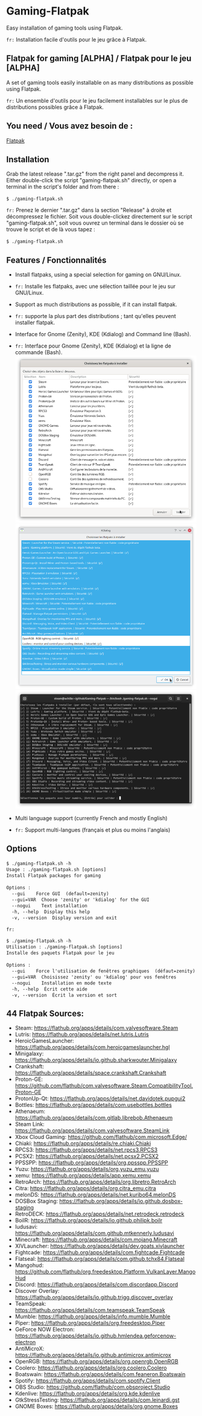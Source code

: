 # Gaming-Flatpak
Easy installation of gaming tools using Flatpak.

`fr:` Installation facile d'outils pour le jeu grâce à Flatpak.

## Flatpak for gaming [ALPHA] / Flatpak pour le jeu [ALPHA]
A set of gaming tools easily installable on as many distributions as possible using Flatpak.

`fr:` Un ensemble d'outils pour le jeu facilement installables sur le plus de distributions possibles grâce à Flatpak.

## You need / Vous avez besoin de :

[Flatpak](https://flatpak.org/setup/)

## Installation
Grab the latest release ".tar.gz" from the right panel and decompress it.
Either double-click the script "gaming-flatpak.sh" directly, or open a terminal in the script's folder and from there :

`$ ./gaming-flatpak.sh`

`fr:` Prenez le dernier ".tar.gz" dans la section "Release" à droite et décompressez le fichier.
Soit vous double-clickez directement sur le script "gaming-flatpak.sh", soit vous ouvrez un terminal dans le dossier où se trouve le script et de là vous tapez :

`$ ./gaming-flatpak.sh`

## Features / Fonctionnalités
* Install flatpaks, using a special selection for gaming on GNU/Linux.
* `fr:` Installe les flatpaks, avec une sélection taillée pour le jeu sur GNU/Linux.
* Support as much distributions as possible, if it can install flatpak.
* `fr:` supporte la plus part des distributions ; tant qu'elles peuvent installer flatpak.
* Interface for Gnome (Zenity), KDE (Kdialog) and Command line (Bash).
* `fr:` Interface pour Gnome (Zenity), KDE (Kdialog) et la ligne de commande (Bash).
![Gnome](img/gf-zenity-0.6.png)
![KDE](img/gf-kdialog-0-6.png)
![Cli](img/gf-cli-en-0-6.png)

* Multi language support (currently French and mostly English)
* `fr:` Support multi-langues (français et plus ou moins l'anglais)

## Options
```
$ ./gaming-flatpak.sh -h
Usage : ./gaming-flatpak.sh [options]
Install Flatpak packages for gaming

Options :
  --gui    Force GUI  (default=zenity)
  --gui=VAR  Choose 'zenity' or 'kdialog' for the GUI
  --nogui    Text installation
  -h, --help  Display this help
  -v, --version  Display version and exit
```

`fr:`
```
$ ./gaming-flatpak.sh -h
Utilisation : ./gaming-flatpak.sh [options]
Installe des paquets Flatpak pour le jeu

Options :
  --gui    Force l'utilisation de fenêtres graphiques  (défaut=zenity)
  --gui=VAR  Choisissez 'zenity' ou 'kdialog' pour vos fenêtres
  --nogui    Installation en mode texte
  -h, --help  Écrit cette aide
  -v, --version  Écrit la version et sort
```

## 44 Flatpak Sources:
- Steam: https://flathub.org/apps/details/com.valvesoftware.Steam
- Lutris: https://flathub.org/apps/details/net.lutris.Lutris
- HeroicGamesLauncher: https://flathub.org/apps/details/com.heroicgameslauncher.hgl
- Minigalaxy: https://flathub.org/apps/details/io.github.sharkwouter.Minigalaxy
- Crankshaft: https://flathub.org/apps/details/space.crankshaft.Crankshaft
- Proton-GE: https://github.com/flathub/com.valvesoftware.Steam.CompatibilityTool.Proton-GE
- ProtonUp-Qt: https://flathub.org/apps/details/net.davidotek.pupgui2
- Bottles: https://flathub.org/apps/details/com.usebottles.bottles
- Athenaeum: https://flathub.org/apps/details/com.gitlab.librebob.Athenaeum
- Steam Link: https://flathub.org/apps/details/com.valvesoftware.SteamLink
- Xbox Cloud Gaming: https://github.com/flathub/com.microsoft.Edge/
- Chiaki: https://flathub.org/apps/details/re.chiaki.Chiaki
- RPCS3: https://flathub.org/apps/details/net.rpcs3.RPCS3
- PCSX2: https://flathub.org/apps/details/net.pcsx2.PCSX2
- PPSSPP: https://flathub.org/apps/details/org.ppsspp.PPSSPP
- Yuzu: https://flathub.org/apps/details/org.yuzu_emu.yuzu
- xemu: https://flathub.org/apps/details/app.xemu.xemu
- RetroArch: https://flathub.org/apps/details/org.libretro.RetroArch
- Citra: https://flathub.org/apps/details/org.citra_emu.citra
- melonDS: https://flathub.org/apps/details/net.kuribo64.melonDS
- DOSBox Staging: https://flathub.org/apps/details/io.github.dosbox-staging
- RetroDECK: https://flathub.org/apps/details/net.retrodeck.retrodeck
- BoilR: https://flathub.org/apps/details/io.github.philipk.boilr
- ludusavi: https://flathub.org/apps/details/com.github.mtkennerly.ludusavi
- Minecraft: https://flathub.org/apps/details/com.mojang.Minecraft
- XIVLauncher: https://flathub.org/apps/details/dev.goats.xivlauncher
- Fightcade: https://flathub.org/apps/details/com.fightcade.Fightcade
- Flatseal: https://flathub.org/apps/details/com.github.tchx84.Flatseal
- Mangohud: https://github.com/flathub/org.freedesktop.Platform.VulkanLayer.MangoHud
- Discord: https://flathub.org/apps/details/com.discordapp.Discord
- Discover Overlay: https://flathub.org/apps/details/io.github.trigg.discover_overlay
- TeamSpeak: https://flathub.org/apps/details/com.teamspeak.TeamSpeak
- Mumble: https://flathub.org/apps/details/info.mumble.Mumble
- Piper: https://flathub.org/apps/details/org.freedesktop.Piper
- GeForce NOW Electron: https://flathub.org/apps/details/io.github.hmlendea.geforcenow-electron
- AntiMicroX: https://flathub.org/apps/details/io.github.antimicrox.antimicrox
- OpenRGB: https://flathub.org/apps/details/org.openrgb.OpenRGB
- Coolero: https://flathub.org/apps/details/org.coolero.Coolero
- Boatswain: https://flathub.org/apps/details/com.feaneron.Boatswain
- Spotify: https://flathub.org/apps/details/com.spotify.Client
- OBS Studio: https://github.com/flathub/com.obsproject.Studio
- Kdenlive: https://flathub.org/apps/details/org.kde.kdenlive
- GtkStressTesting: https://flathub.org/apps/details/com.leinardi.gst
- GNOME Boxes: https://flathub.org/apps/details/org.gnome.Boxes
